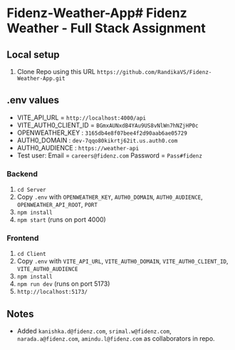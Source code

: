 # Fidenz-Weather-App# Fidenz Weather - Full Stack Assignment

## Local setup

1. Clone Repo using this URL 
    `https://github.com/RandikaVS/Fidenz-Weather-App.git`

## .env values
- VITE_API_URL = `http://localhost:4000/api`
- VITE_AUTH0_CLIENT_ID = `BGmxAUNxdB4YAu9US8vNlWn7hNZjHP0c`
- OPENWEATHER_KEY : `3165db4e8f07bee4f2d90aab6ae05729`
- AUTH0_DOMAIN : `dev-7qqo80kikrtj62it.us.auth0.com`
- AUTH0_AUDIENCE : `https://weather-api`
- Test user: Email = `careers@fidenz.com` Password =  `Pass#fidenz`

### Backend
1. `cd Server`
2. Copy `.env` with `OPENWEATHER_KEY`, `AUTH0_DOMAIN`, `AUTH0_AUDIENCE`, `OPENWEATHER_API_ROOT`, `PORT`
3. `npm install`
4. `npm start` (runs on port 4000)

### Frontend
1. `cd Client`
2. Copy `.env` with `VITE_API_URL`, `VITE_AUTH0_DOMAIN`, `VITE_AUTH0_CLIENT_ID`, `VITE_AUTH0_AUDIENCE`
3. `npm install`
4. `npm run dev` (runs on port 5173)
5. `http://localhost:5173/`


## Notes
- Added `kanishka.d@fidenz.com`, `srimal.w@fidenz.com`, `narada.a@fidenz.com`, `amindu.l@fidenz.com` as collaborators in repo.
